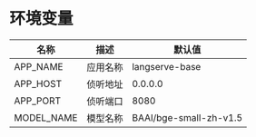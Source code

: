 # 环境变量

 名称         | 描述   | 默认值                    
------------|------|------------------------
 APP_NAME   | 应用名称 | langserve-base         
 APP_HOST   | 侦听地址 | 0.0.0.0                
 APP_PORT   | 侦听端口 | 8080                   
 MODEL_NAME | 模型名称 | BAAI/bge-small-zh-v1.5 

